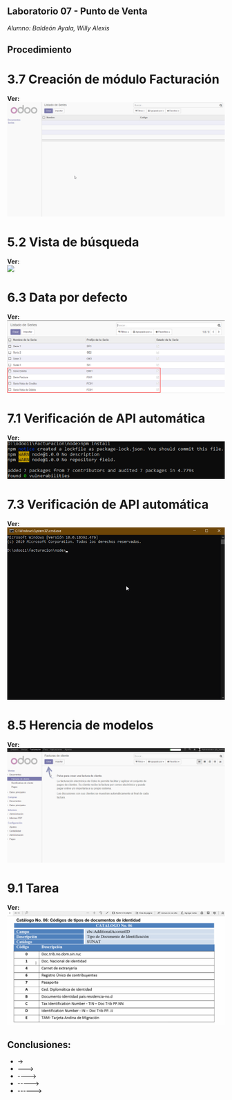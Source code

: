 ## Laboratorio 07 - Punto de Venta
*Alumno: Baldeón Ayala, Willy Alexis*

## Procedimiento

# 3.7 Creación de módulo Facturación
**Ver:**  
![](https://github.com/WillyBaldeon/Integraci-n-de-Sistemas-Empresariales-Avanzados/blob/master/Semana%209/3.7%20Creaci%C3%B3n%20de%20m%C3%B3dulo%20Facturaci%C3%B3n.gif)

# 5.2 Vista de búsqueda
**Ver:**  
![](https://github.com/WillyBaldeon/Integraci-n-de-Sistemas-Empresariales-Avanzados/blob/master/Semana%209/5.2%20Vista%20de%20b%C3%BAsqueda.gif)

# 6.3 Data por defecto
**Ver:**  
![](https://github.com/WillyBaldeon/Integraci-n-de-Sistemas-Empresariales-Avanzados/blob/master/Semana%209/6.3%20Data%20por%20defecto.png)

# 7.1 Verificación de API automática
**Ver:**  
![](https://github.com/WillyBaldeon/Integraci-n-de-Sistemas-Empresariales-Avanzados/blob/master/Semana%209/7.1%20Verificaci%C3%B3n%20de%20API%20autom%C3%A1tica.png)

# 7.3 Verificación de API automática
**Ver:**  
![](https://github.com/WillyBaldeon/Integraci-n-de-Sistemas-Empresariales-Avanzados/blob/master/Semana%209/7.3%20Verificaci%C3%B3n%20de%20API%20autom%C3%A1tica.gif)

# 8.5 Herencia de modelos
**Ver:**  
![](https://github.com/WillyBaldeon/Integraci-n-de-Sistemas-Empresariales-Avanzados/blob/master/Semana%209/8.5%20Herencia%20de%20modelos.gif)

# 9.1 Tarea
**Ver:**  
![](https://github.com/WillyBaldeon/Integraci-n-de-Sistemas-Empresariales-Avanzados/blob/master/Semana%209/9.2%20Tarea.gif)

## Conclusiones:
* ->
* --->
* ---->
* ----->
* ------>